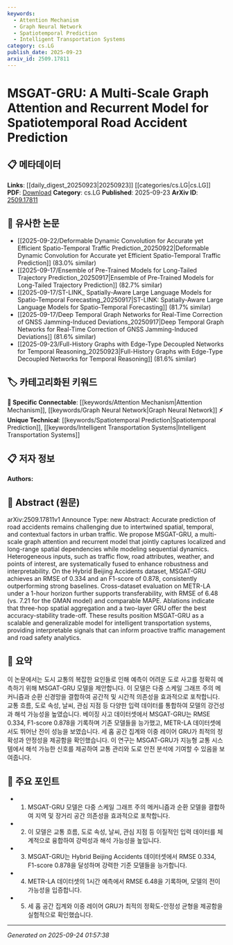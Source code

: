 ```yaml
---
keywords:
  - Attention Mechanism
  - Graph Neural Network
  - Spatiotemporal Prediction
  - Intelligent Transportation Systems
category: cs.LG
publish_date: 2025-09-23
arxiv_id: 2509.17811
---
```


<!-- KEYWORD_LINKING_METADATA:
{
  "processed_timestamp": "2025-09-24T01:57:38.868948",
  "vocabulary_version": "1.0",
  "selected_keywords": [
    "Attention Mechanism",
    "Graph Neural Network",
    "Spatiotemporal Prediction",
    "Intelligent Transportation Systems"
  ],
  "rejected_keywords": [],
  "similarity_scores": {
    "Attention Mechanism": 0.82,
    "Graph Neural Network": 0.85,
    "Spatiotemporal Prediction": 0.78,
    "Intelligent Transportation Systems": 0.72
  },
  "extraction_method": "AI_prompt_based",
  "budget_applied": true,
  "candidates_json": {
    "candidates": [
      {
        "surface": "Graph Attention",
        "canonical": "Attention Mechanism",
        "aliases": [
          "Graph Attention Mechanism"
        ],
        "category": "specific_connectable",
        "rationale": "Graph Attention is a specific application of the Attention Mechanism, which is crucial for linking models that process graph-structured data.",
        "novelty_score": 0.55,
        "connectivity_score": 0.85,
        "specificity_score": 0.78,
        "link_intent_score": 0.82
      },
      {
        "surface": "Graph Neural Network",
        "canonical": "Graph Neural Network",
        "aliases": [
          "GNN"
        ],
        "category": "specific_connectable",
        "rationale": "Graph Neural Networks are central to the paper's methodology and connect well with existing literature on graph-based learning.",
        "novelty_score": 0.5,
        "connectivity_score": 0.88,
        "specificity_score": 0.8,
        "link_intent_score": 0.85
      },
      {
        "surface": "Spatiotemporal Prediction",
        "canonical": "Spatiotemporal Prediction",
        "aliases": [
          "Spatiotemporal Forecasting"
        ],
        "category": "unique_technical",
        "rationale": "This term captures the unique focus on predicting events over space and time, which is central to the paper's contribution.",
        "novelty_score": 0.7,
        "connectivity_score": 0.75,
        "specificity_score": 0.82,
        "link_intent_score": 0.78
      },
      {
        "surface": "Intelligent Transportation Systems",
        "canonical": "Intelligent Transportation Systems",
        "aliases": [
          "ITS"
        ],
        "category": "unique_technical",
        "rationale": "This term is crucial for linking research focused on advanced transportation management and safety analytics.",
        "novelty_score": 0.65,
        "connectivity_score": 0.7,
        "specificity_score": 0.77,
        "link_intent_score": 0.72
      }
    ],
    "ban_list_suggestions": [
      "road accident",
      "dataset",
      "model",
      "evaluation",
      "baseline"
    ]
  },
  "decisions": [
    {
      "candidate_surface": "Graph Attention",
      "resolved_canonical": "Attention Mechanism",
      "decision": "linked",
      "scores": {
        "novelty": 0.55,
        "connectivity": 0.85,
        "specificity": 0.78,
        "link_intent": 0.82
      }
    },
    {
      "candidate_surface": "Graph Neural Network",
      "resolved_canonical": "Graph Neural Network",
      "decision": "linked",
      "scores": {
        "novelty": 0.5,
        "connectivity": 0.88,
        "specificity": 0.8,
        "link_intent": 0.85
      }
    },
    {
      "candidate_surface": "Spatiotemporal Prediction",
      "resolved_canonical": "Spatiotemporal Prediction",
      "decision": "linked",
      "scores": {
        "novelty": 0.7,
        "connectivity": 0.75,
        "specificity": 0.82,
        "link_intent": 0.78
      }
    },
    {
      "candidate_surface": "Intelligent Transportation Systems",
      "resolved_canonical": "Intelligent Transportation Systems",
      "decision": "linked",
      "scores": {
        "novelty": 0.65,
        "connectivity": 0.7,
        "specificity": 0.77,
        "link_intent": 0.72
      }
    }
  ]
}
-->

# MSGAT-GRU: A Multi-Scale Graph Attention and Recurrent Model for Spatiotemporal Road Accident Prediction

## 📋 메타데이터

**Links**: [[daily_digest_20250923|20250923]] [[categories/cs.LG|cs.LG]]
**PDF**: [Download](https://arxiv.org/pdf/2509.17811.pdf)
**Category**: cs.LG
**Published**: 2025-09-23
**ArXiv ID**: [2509.17811](https://arxiv.org/abs/2509.17811)

## 🔗 유사한 논문
- [[2025-09-22/Deformable Dynamic Convolution for Accurate yet Efficient Spatio-Temporal Traffic Prediction_20250922|Deformable Dynamic Convolution for Accurate yet Efficient Spatio-Temporal Traffic Prediction]] (83.0% similar)
- [[2025-09-17/Ensemble of Pre-Trained Models for Long-Tailed Trajectory Prediction_20250917|Ensemble of Pre-Trained Models for Long-Tailed Trajectory Prediction]] (82.7% similar)
- [[2025-09-17/ST-LINK_ Spatially-Aware Large Language Models for Spatio-Temporal Forecasting_20250917|ST-LINK: Spatially-Aware Large Language Models for Spatio-Temporal Forecasting]] (81.7% similar)
- [[2025-09-17/Deep Temporal Graph Networks for Real-Time Correction of GNSS Jamming-Induced Deviations_20250917|Deep Temporal Graph Networks for Real-Time Correction of GNSS Jamming-Induced Deviations]] (81.6% similar)
- [[2025-09-23/Full-History Graphs with Edge-Type Decoupled Networks for Temporal Reasoning_20250923|Full-History Graphs with Edge-Type Decoupled Networks for Temporal Reasoning]] (81.6% similar)

## 🏷️ 카테고리화된 키워드
**🔗 Specific Connectable**: [[keywords/Attention Mechanism|Attention Mechanism]], [[keywords/Graph Neural Network|Graph Neural Network]]
**⚡ Unique Technical**: [[keywords/Spatiotemporal Prediction|Spatiotemporal Prediction]], [[keywords/Intelligent Transportation Systems|Intelligent Transportation Systems]]

## 📋 저자 정보

**Authors:** 

## 📄 Abstract (원문)

arXiv:2509.17811v1 Announce Type: new 
Abstract: Accurate prediction of road accidents remains challenging due to intertwined spatial, temporal, and contextual factors in urban traffic. We propose MSGAT-GRU, a multi-scale graph attention and recurrent model that jointly captures localized and long-range spatial dependencies while modeling sequential dynamics. Heterogeneous inputs, such as traffic flow, road attributes, weather, and points of interest, are systematically fused to enhance robustness and interpretability. On the Hybrid Beijing Accidents dataset, MSGAT-GRU achieves an RMSE of 0.334 and an F1-score of 0.878, consistently outperforming strong baselines. Cross-dataset evaluation on METR-LA under a 1-hour horizon further supports transferability, with RMSE of 6.48 (vs. 7.21 for the GMAN model) and comparable MAPE. Ablations indicate that three-hop spatial aggregation and a two-layer GRU offer the best accuracy-stability trade-off. These results position MSGAT-GRU as a scalable and generalizable model for intelligent transportation systems, providing interpretable signals that can inform proactive traffic management and road safety analytics.

## 📝 요약

이 논문에서는 도시 교통의 복잡한 요인들로 인해 예측이 어려운 도로 사고를 정확히 예측하기 위해 MSGAT-GRU 모델을 제안합니다. 이 모델은 다중 스케일 그래프 주의 메커니즘과 순환 신경망을 결합하여 공간적 및 시간적 의존성을 효과적으로 포착합니다. 교통 흐름, 도로 속성, 날씨, 관심 지점 등 다양한 입력 데이터를 통합하여 모델의 강건성과 해석 가능성을 높였습니다. 베이징 사고 데이터셋에서 MSGAT-GRU는 RMSE 0.334, F1-score 0.878을 기록하며 기존 모델들을 능가했고, METR-LA 데이터셋에서도 뛰어난 전이 성능을 보였습니다. 세 홉 공간 집계와 이중 레이어 GRU가 최적의 정확성과 안정성을 제공함을 확인했습니다. 이 연구는 MSGAT-GRU가 지능형 교통 시스템에서 해석 가능한 신호를 제공하여 교통 관리와 도로 안전 분석에 기여할 수 있음을 보여줍니다.

## 🎯 주요 포인트

- 1. MSGAT-GRU 모델은 다중 스케일 그래프 주의 메커니즘과 순환 모델을 결합하여 지역 및 장거리 공간 의존성을 효과적으로 포착합니다.
- 2. 이 모델은 교통 흐름, 도로 속성, 날씨, 관심 지점 등 이질적인 입력 데이터를 체계적으로 융합하여 강력성과 해석 가능성을 높입니다.
- 3. MSGAT-GRU는 Hybrid Beijing Accidents 데이터셋에서 RMSE 0.334, F1-score 0.878을 달성하며 강력한 기준 모델들을 능가합니다.
- 4. METR-LA 데이터셋의 1시간 예측에서 RMSE 6.48을 기록하며, 모델의 전이 가능성을 입증합니다.
- 5. 세 홉 공간 집계와 이중 레이어 GRU가 최적의 정확도-안정성 균형을 제공함을 실험적으로 확인했습니다.


---

*Generated on 2025-09-24 01:57:38*